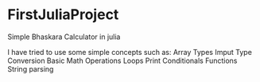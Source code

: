# FirstJuliaProject
Simple Bhaskara Calculator in julia

I have tried to use some simple concepts such as:
  Array
  Types
  Imput
  Type Conversion
  Basic Math Operations
  Loops
  Print
  Conditionals
  Functions
  String parsing
